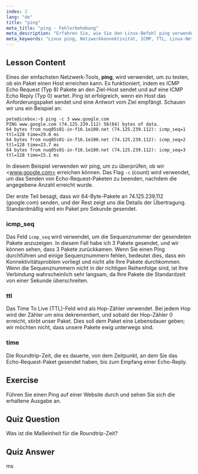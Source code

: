 ```yaml
---
index: 2
lang: "de"
title: "ping"
meta_title: "ping - Fehlerbehebung"
meta_description: "Erfahren Sie, wie Sie den Linux-Befehl ping verwenden, um die Netzwerkkonnektivität zu testen und Probleme zu beheben. Verstehen Sie ICMP, TTL und Roundtrip-Zeit für eine effektive Netzwerkdiagnose."
meta_keywords: "Linux ping, Netzwerkkonnektivität, ICMP, TTL, Linux-Netzwerk, Linux für Anfänger, Linux-Tutorial, ping-Befehl"
---
```


## Lesson Content

Eines der einfachsten Netzwerk-Tools, **ping**, wird verwendet, um zu testen, ob ein Paket einen Host erreichen kann. Es funktioniert, indem es ICMP Echo Request (Typ 8) Pakete an den Ziel-Host sendet und auf eine ICMP Echo Reply (Typ 0) wartet. Ping ist erfolgreich, wenn ein Host das Anforderungspaket sendet und eine Antwort vom Ziel empfängt. Schauen wir uns ein Beispiel an:

```plaintext
pete@icebox:~$ ping -c 3 www.google.com
PING www.google.com (74.125.239.112) 56(84) bytes of data.
64 bytes from nuq05s01-in-f16.1e100.net (74.125.239.112): icmp_seq=1 ttl=128 time=29.0 ms
64 bytes from nuq05s01-in-f16.1e100.net (74.125.239.112): icmp_seq=2 ttl=128 time=23.7 ms
64 bytes from nuq05s01-in-f16.1e100.net (74.125.239.112): icmp_seq=3 ttl=128 time=15.1 ms
```

In diesem Beispiel verwenden wir ping, um zu überprüfen, ob wir <www.google.com> erreichen können. Das Flag `-c` (count) wird verwendet, um das Senden von Echo-Request-Paketen zu beenden, nachdem die angegebene Anzahl erreicht wurde.

Der erste Teil besagt, dass wir 64-Byte-Pakete an 74.125.239.112 (google.com) senden, und der Rest zeigt uns die Details der Übertragung. Standardmäßig wird ein Paket pro Sekunde gesendet.

### icmp_seq

Das Feld `icmp_seq` wird verwendet, um die Sequenznummer der gesendeten Pakete anzuzeigen. In diesem Fall habe ich 3 Pakete gesendet, und wir können sehen, dass 3 Pakete zurückkamen. Wenn Sie einen Ping durchführen und einige Sequenznummern fehlen, bedeutet dies, dass ein Konnektivitätsproblem vorliegt und nicht alle Ihre Pakete durchkommen. Wenn die Sequenznummern nicht in der richtigen Reihenfolge sind, ist Ihre Verbindung wahrscheinlich sehr langsam, da Ihre Pakete die Standardzeit von einer Sekunde überschreiten.

### ttl

Das Time To Live (TTL)-Feld wird als Hop-Zähler verwendet. Bei jedem Hop wird der Zähler um eins dekrementiert, und sobald der Hop-Zähler 0 erreicht, stirbt unser Paket. Dies soll dem Paket eine Lebensdauer geben; wir möchten nicht, dass unsere Pakete ewig unterwegs sind.

### time

Die Roundtrip-Zeit, die es dauerte, von dem Zeitpunkt, an dem Sie das Echo-Request-Paket gesendet haben, bis zum Empfang einer Echo-Reply.

## Exercise

Führen Sie einen Ping auf einer Website durch und sehen Sie sich die erhaltene Ausgabe an.

## Quiz Question

Was ist die Maßeinheit für die Roundtrip-Zeit?

## Quiz Answer

ms
